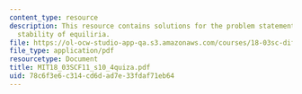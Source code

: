 ```yaml
---
content_type: resource
description: This resource contains solutions for the problem statements related to
  stability of equiliria.
file: https://ol-ocw-studio-app-qa.s3.amazonaws.com/courses/18-03sc-differential-equations-fall-2011/78c6f3e6c314cd6dad7e33fdaf71eb64_MIT18_03SCF11_s10_4quiza.pdf
file_type: application/pdf
resourcetype: Document
title: MIT18_03SCF11_s10_4quiza.pdf
uid: 78c6f3e6-c314-cd6d-ad7e-33fdaf71eb64
---
```

